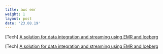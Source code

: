 ```yaml
---
title: aws emr
weight: 1
layout: post
date: '23.08.19'
---
```


[Tech] [A solution for data integration and streaming using EMR and Iceberg](https://farukonder.github.io/thats-enough-cloud-for-today--emr/)

[Tech] [A solution for data integration and streaming using EMR and Iceberg](https://farukonder.github.io/thats-enough-cloud-for-today--emr2/)